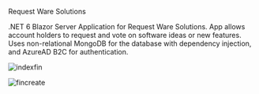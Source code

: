 Request Ware Solutions

.NET 6 Blazor Server Application for Request Ware Solutions. App allows account holders to request and vote on software ideas or new features. Uses non-relational MongoDB for the database with dependency injection, and AzureAD B2C for authentication.




![indexfin](https://user-images.githubusercontent.com/95720340/167708121-dbdb866e-fbe4-4e56-ba6d-80edf231fc09.png)

![fincreate](https://user-images.githubusercontent.com/95720340/167708152-d45ab2bd-3e3f-4e1d-889e-5ced220e0ed3.png)







